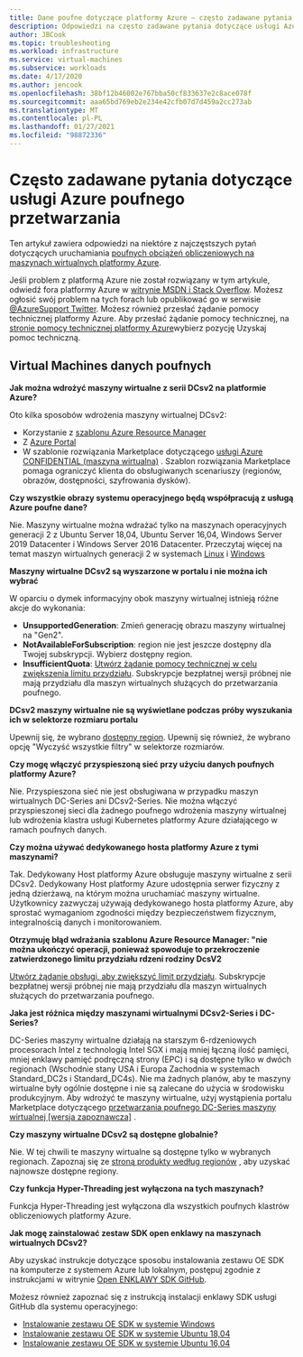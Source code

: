 ```yaml
---
title: Dane poufne dotyczące platformy Azure — często zadawane pytania
description: Odpowiedzi na często zadawane pytania dotyczące usługi Azure poufnego przetwarzania.
author: JBCook
ms.topic: troubleshooting
ms.workload: infrastructure
ms.service: virtual-machines
ms.subservice: workloads
ms.date: 4/17/2020
ms.author: jencook
ms.openlocfilehash: 38bf12b46002e767bba50cf833637e2c8ace078f
ms.sourcegitcommit: aaa65bd769eb2e234e42cfb07d7d459a2cc273ab
ms.translationtype: MT
ms.contentlocale: pl-PL
ms.lasthandoff: 01/27/2021
ms.locfileid: "98872336"
---
```

# <a name="frequently-asked-questions-for-azure-confidential-computing"></a>Często zadawane pytania dotyczące usługi Azure poufnego przetwarzania

Ten artykuł zawiera odpowiedzi na niektóre z najczęstszych pytań dotyczących uruchamiania [poufnych obciążeń obliczeniowych na maszynach wirtualnych platformy Azure](overview.md).

Jeśli problem z platformą Azure nie został rozwiązany w tym artykule, odwiedź fora platformy Azure w [witrynie MSDN i Stack Overflow](https://azure.microsoft.com/support/forums/). Możesz ogłosić swój problem na tych forach lub opublikować go w serwisie [ @AzureSupport Twitter](https://twitter.com/AzureSupport). Możesz również przesłać żądanie pomocy technicznej platformy Azure. Aby przesłać żądanie pomocy technicznej, na [stronie pomocy technicznej platformy Azure](https://azure.microsoft.com/support/options/)wybierz pozycję Uzyskaj pomoc techniczną.

## <a name="confidential-computing-virtual-machines"></a>Virtual Machines danych poufnych <a id="vm-faq"></a>

**Jak można wdrożyć maszyny wirtualne z serii DCsv2 na platformie Azure?**

Oto kilka sposobów wdrożenia maszyny wirtualnej DCsv2:
   - Korzystanie z [szablonu Azure Resource Manager](../virtual-machines/windows/template-description.md)
   - Z [Azure Portal](https://portal.azure.com/#create/hub)
   - W szablonie rozwiązania Marketplace dotyczącego [usługi Azure CONFIDENTIAL (maszyna wirtualna)](https://azuremarketplace.microsoft.com/marketplace/apps/microsoft-azure-compute.acc-virtual-machine-v2?tab=overview) . Szablon rozwiązania Marketplace pomaga ograniczyć klienta do obsługiwanych scenariuszy (regionów, obrazów, dostępności, szyfrowania dysków). 

**Czy wszystkie obrazy systemu operacyjnego będą współpracują z usługą Azure poufne dane?**

Nie. Maszyny wirtualne można wdrażać tylko na maszynach operacyjnych generacji 2 z Ubuntu Server 18,04, Ubuntu Server 16,04, Windows Server 2019 Datacenter i Windows Server 2016 Datacenter. Przeczytaj więcej na temat maszyn wirtualnych generacji 2 w systemach [Linux](../virtual-machines/generation-2.md) i [Windows](../virtual-machines/generation-2.md)

**Maszyny wirtualne DCsv2 są wyszarzone w portalu i nie można ich wybrać**

W oparciu o dymek informacyjny obok maszyny wirtualnej istnieją różne akcje do wykonania:
   -    **UnsupportedGeneration**: Zmień generację obrazu maszyny wirtualnej na "Gen2".
   -    **NotAvailableForSubscription**: region nie jest jeszcze dostępny dla Twojej subskrypcji. Wybierz dostępny region.
   -    **InsufficientQuota**: [Utwórz żądanie pomocy technicznej w celu zwiększenia limitu przydziału](../azure-portal/supportability/per-vm-quota-requests.md). Subskrypcje bezpłatnej wersji próbnej nie mają przydziału dla maszyn wirtualnych służących do przetwarzania poufnego. 

**DCsv2 maszyny wirtualne nie są wyświetlane podczas próby wyszukania ich w selektorze rozmiaru portalu**

Upewnij się, że wybrano [dostępny region](https://azure.microsoft.com/global-infrastructure/services/?products=virtual-machines). Upewnij się również, że wybrano opcję "Wyczyść wszystkie filtry" w selektorze rozmiarów. 

**Czy mogę włączyć przyspieszoną sieć przy użyciu danych poufnych platformy Azure?**

 Nie. Przyspieszona sieć nie jest obsługiwana w przypadku maszyn wirtualnych DC-Series ani DCsv2-Series. Nie można włączyć przyspieszonej sieci dla żadnego poufnego wdrożenia maszyny wirtualnej lub wdrożenia klastra usługi Kubernetes platformy Azure działającego w ramach poufnych danych.

**Czy można używać dedykowanego hosta platformy Azure z tymi maszynami?**

Tak. Dedykowany Host platformy Azure obsługuje maszyny wirtualne z serii DCsv2. Dedykowany Host platformy Azure udostępnia serwer fizyczny z jedną dzierżawą, na którym można uruchamiać maszyny wirtualne. Użytkownicy zazwyczaj używają dedykowanego hosta platformy Azure, aby sprostać wymaganiom zgodności między bezpieczeństwem fizycznym, integralnością danych i monitorowaniem. 

**Otrzymuję błąd wdrażania szablonu Azure Resource Manager: "nie można ukończyć operacji, ponieważ spowoduje to przekroczenie zatwierdzonego limitu przydziału rdzeni rodziny DcsV2**

[Utwórz żądanie obsługi, aby zwiększyć limit przydziału](../azure-portal/supportability/per-vm-quota-requests.md). Subskrypcje bezpłatnej wersji próbnej nie mają przydziału dla maszyn wirtualnych służących do przetwarzania poufnego. 

**Jaka jest różnica między maszynami wirtualnymi DCsv2-Series i DC-Series?**

DC-Series maszyny wirtualne działają na starszym 6-rdzeniowych procesorach Intel z technologią Intel SGX i mają mniej łączną ilość pamięci, mniej enklawy pamięć podręczną strony (EPC) i są dostępne tylko w dwóch regionach (Wschodnie stany USA i Europa Zachodnia w systemach Standard_DC2s i Standard_DC4s). Nie ma żadnych planów, aby te maszyny wirtualne były ogólnie dostępne i nie są zalecane do użycia w środowisku produkcyjnym. Aby wdrożyć te maszyny wirtualne, użyj wystąpienia portalu Marketplace dotyczącego  [przetwarzania poufnego DC-Series maszyny wirtualnej [wersja zapoznawcza]](https://azuremarketplace.microsoft.com/marketplace/apps/microsoft-azure-compute.confidentialcompute?tab=Overview) .

**Czy maszyny wirtualne DCsv2 są dostępne globalnie?**

Nie. W tej chwili te maszyny wirtualne są dostępne tylko w wybranych regionach. Zapoznaj się ze [stroną produkty według regionów](https://azure.microsoft.com/global-infrastructure/services/?products=virtual-machines) , aby uzyskać najnowsze dostępne regiony. 

**Czy funkcja Hyper-Threading jest wyłączona na tych maszynach?**

Funkcja Hyper-Threading jest wyłączona dla wszystkich poufnych klastrów obliczeniowych platformy Azure.

**Jak mogę zainstalować zestaw SDK open enklawy na maszynach wirtualnych DCsv2?**
   
Aby uzyskać instrukcje dotyczące sposobu instalowania zestawu OE SDK na komputerze z systemem Azure lub lokalnym, postępuj zgodnie z instrukcjami w witrynie [Open ENKLAWY SDK GitHub](https://github.com/openenclave/openenclave).
     
Możesz również zapoznać się z instrukcją instalacji enklawy SDK usługi GitHub dla systemu operacyjnego:
   - [Instalowanie zestawu OE SDK w systemie Windows](https://github.com/openenclave/openenclave/blob/master/docs/GettingStartedDocs/install_oe_sdk-Windows.md)
   - [Instalowanie zestawu OE SDK w systemie Ubuntu 18,04](https://github.com/openenclave/openenclave/blob/master/docs/GettingStartedDocs/install_oe_sdk-Ubuntu_18.04.md)
   - [Instalowanie zestawu OE SDK w systemie Ubuntu 16,04](https://github.com/openenclave/openenclave/blob/master/docs/GettingStartedDocs/install_oe_sdk-Ubuntu_16.04.md)